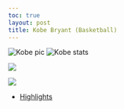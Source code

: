 ```yaml
---
toc: true
layout: post
title: Kobe Bryant (Basketball)
---
```


![]({{site.baseurl}}/images/kobe.jpg "Kobe pic")
![]({{site.baseurl}}/images/kobestats.png "Kobe stats")


![](vscode-remote://wsl%2Bubuntu/mnt/c/Users/rohan/vscode/FrontendRepository/images/kobe.jpg)


![](vscode-remote://wsl%2Bubuntu/mnt/c/Users/rohan/vscode/FrontendRepository/images/kobestats.png)

- [Highlights](https://www.youtube.com/watch?v=BdGeXcJ-hfo&ab_channel=NBA)
